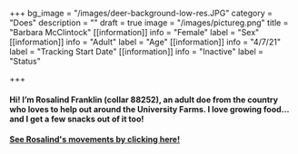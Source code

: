 +++
bg_image = "/images/deer-background-low-res.JPG"
category = "Does"
description = ""
draft = true
image = "/images/pictureg.png"
title = "Barbara McClintock"
[[information]]
info = "Female"
label = "Sex"
[[information]]
info = "Adult"
label = "Age"
[[information]]
info = "4/7/21"
label = "Tracking Start Date"
[[information]]
info = "Inactive"
label = "Status"

+++
#### Hi! I’m Rosalind Franklin (collar 88252), an adult doe from the country who loves to help out around the University Farms. I love growing food... and I get a few snacks out of it too!

#### [See Rosalind's movements by clicking here!](https://deer.siu.edu/maps/ID_88252.gif)